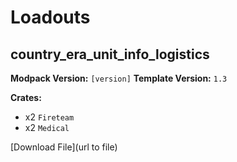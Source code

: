 # Loadouts

## country_era_unit_info_logistics
**Modpack Version:** `[version]`
**Template Version:** `1.3`
<!-- Crates -->
**Crates:** 
- x2 `Fireteam`
- x2 `Medical`

<!-- Description -->

<!-- Information about file e.g. country: Russia-->

[Download File](url to file)